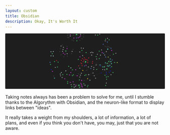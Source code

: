 ```yaml
---
layout: custom
title: Obsidian
description: Okay, It's Worth It
---
```


<img class="hover-image" src="../images/headers/grey-obsidian-graph-view-version-two.png" alt="grey-obsidian-graph-view-version-two" style="border: 1px solid #000; border-radius: 1px; padding: 0px; cursor: pointer;">


Taking notes always has been a problem to solve for me, until I stumble thanks to the Algorythm with Obsidian, and the neuron-like format to display links between "ideas".

It really takes a weight from my shoulders, a lot of information, a lot of plans, and even if you think you don't have, you may, just that you are not aware.
